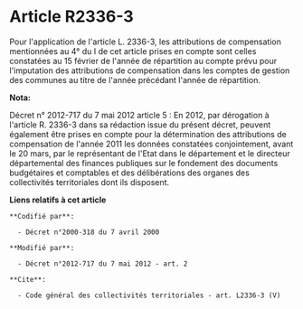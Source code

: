 # Article R2336-3

Pour l'application de l'article L. 2336-3, les attributions de compensation mentionnées au 4° du I de cet article prises en
compte sont celles constatées au 15 février de l'année de répartition au compte prévu pour l'imputation des attributions de
compensation dans les comptes de gestion des communes au titre de l'année précédant l'année de répartition.

**Nota:**

Décret n° 2012-717 du 7 mai 2012 article 5 : En 2012, par dérogation à l'article R. 2336-3 dans sa rédaction issue du présent
décret, peuvent également être prises en compte pour la détermination des attributions de compensation de l'année 2011 les
données constatées conjointement, avant le 20 mars, par le représentant de l'Etat dans le département et le directeur
départemental des finances publiques sur le fondement des documents budgétaires et comptables et des délibérations des
organes des collectivités territoriales dont ils disposent.

**Liens relatifs à cet article**

	**Codifié par**:

	  - Décret n°2000-318 du 7 avril 2000

	**Modifié par**:

	  - Décret n°2012-717 du 7 mai 2012 - art. 2

	**Cite**:

	  - Code général des collectivités territoriales - art. L2336-3 (V)
